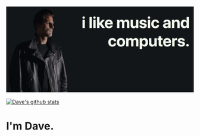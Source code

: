 ![Dave Stach. Software engineer and music industry professional.](https://github.com/d4vves/d4vves/blob/master/public/header.png?raw=true)

[![Dave's github stats](https://github-readme-stats.vercel.app/api?username=d4vves&theme=dark)](https://github.com/anuraghazra/github-readme-stats)

# I'm Dave.